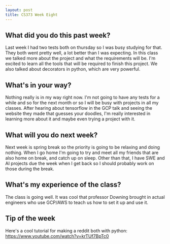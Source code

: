 ```yaml
---
layout: post
title: CS373 Week Eight
---
```


## What did you do this past week? ##
Last week I had two tests both on thursday so I was busy studying for that. They both went pretty well, a lot better than I was expecting. In this class we talked more about the project and what the requirements will be. I'm excited to learn all the tools that will be required to finish this project. We also talked about decorators in python, which are very powerful.

## What's in your way? ##
Nothing really is in my way right now. I'm not going to have any tests for a while and so for the next month or so I will be busy with projects in all my classes. After hearing about tensorflow in the GCP talk and seeing the website they made that guesses your doodles, I'm really interested in learning more about it and maybe even trying a project with it.

## What will you do next week? ##
Next week is spring break so the priority is going to be relaxing and doing nothing. When I go home I'm going to try and meet all my friends that are also home on break, and catch up on sleep. Other than that, I have SWE and AI projects due the week when I get back so I should probably work on those during the break. 

## What's my experience of the class? ##
The class is going well. It was cool that professor Downing brought in actual engineers who use GCP/AWS to teach us how to set it up and use it. 

## Tip of the week ##
Here's a cool tutorial for making a reddit both with python: https://www.youtube.com/watch?v=krTUf7BpTc0
